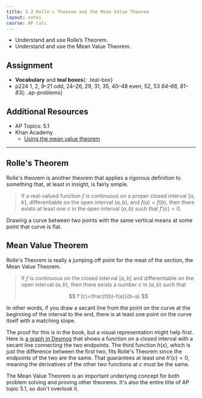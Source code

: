```yaml
---
title: 3.2 Rolle's Theorem and the Mean Value Theorem
layout: notes
course: AP Calc
---
```


- Understand and use Rolle’s Theorem.
- Understand and use the Mean Value Theorem.

## Assignment

- **Vocabulary** and **teal boxes**{: .teal-box}
- p224 1, 2, 9–21 odd, 24–26, 29, 31, 35, 40–48 even, 52, 53 *64–66, 81–83*{: .ap-problems}

## Additional Resources

- AP Topics: 5.1
- Khan Academy
  - [Using the mean value theorem](https://www.khanacademy.org/math/ap-calculus-ab/ab-diff-analytical-applications-new/ab-5-1/v/mean-value-theorem-1)

---

## Rolle's Theorem

Rolle's theorem is another theorem that applies a rigorous definition to something that, at least in insight, is fairly simple.

> If a real-valued function $f$ is continuous on a proper closed interval $[a, b]$, differentiable on the open interval $(a, b)$, and $f(a) = f(b)$, then there exists at least one $c$ in the open interval $(a, b)$ such that $f'( c ) = 0$.

Drawing a curve between two points with the same vertical means at some point that curve is flat.

## Mean Value Theorem

Rolle's Theorem is really a jumping off point for the meat of the section, the Mean Value Theorem.

> If $f$ is continuous on the closed interval $[a,b]$ and differentiable on the open interval $(a,b)$, then there exists a number $c$ in $(a,b)$ such that
>
> $$ f'(c)=\frac{f(b)-f(a)}{b-a} $$

In other words, if you draw a secant line from the point on the curve at the beginning of the interval to the end, there is at least one point on the curve itself with a matching slope.

The proof for this is in the book, but a visual representation might help first. Here is [a graph in Desmos](https://www.desmos.com/calculator/2myh3vghif) that shows a function on a closed interval with a secant line connecting the two endpoints. The third function $h(x)$, which is just the difference between the first two, fits Rolle's Theorem since the endpoints of the two are the same. That guarantees at least one $h'(c)=0$, meaning the derivatives of the other two functions at $c$ must be the same.

The Mean Value Theorem is an important underlying concept for both problem solving and proving other theorems. It's also the entire title of AP topic 5.1, so don't overlook it.
